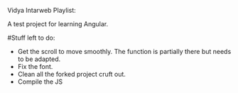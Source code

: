 Vidya Intarweb Playlist:

A test project for learning Angular.

#Stuff left to do:

* Get the scroll to move smoothly. The function is partially there but needs to be adapted.
* Fix the font.
* Clean all the forked project cruft out.
* Compile the JS
